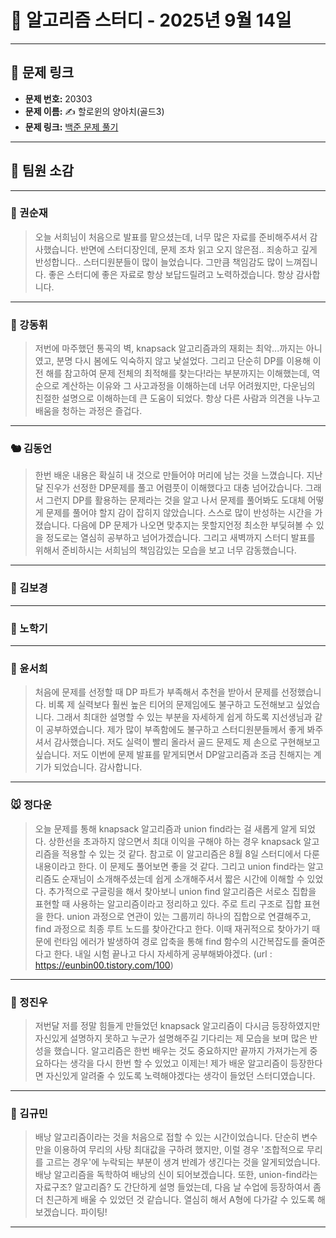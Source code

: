 # 📘 알고리즘 스터디 - 2025년 9월 14일

---

## 🔗 문제 링크

- **문제 번호:** 20303
- **문제 이름:** ✍️ 할로윈의 양아치(골드3)
- **문제 링크:** [백준 문제 풀기](https://www.acmicpc.net/problem/20303)

---

## 💬 팀원 소감

---

### 🐥 권순재

> 오늘 서희님이 처음으로 발표를 맡으셨는데, 너무 많은 자료를 준비해주셔서 감사했습니다. 반면에 스터디장인데, 문제 조차 읽고 오지 않은점.. 죄송하고 깊게 반성합니다.. 스터디원분들이 많이 늘었습니다.
그만큼 책임감도 많이 느껴집니다. 좋은 스터디에 좋은 자료로 항상 보답드릴려고 노력하겠습니다. 항상 감사합니다.

---

### 🐰 강동휘

> 저번에 마주했던 통곡의 벽, knapsack 알고리즘과의 재회는 최악...까지는 아니였고, 분명 다시 봄에도 익숙하지 않고 낯설었다. 그리고 단순히 DP를 이용해 이전 해를 참고하여 문제 전체의 최적해를 찾는다!라는 부분까지는 이해했는데, 역순으로 계산하는 이유와 그 사고과정을 이해하는데 너무 어려웠지만, 다운님의 친절한 설명으로 이해하는데 큰 도움이 되었다. 항상 다른 사람과 의견을 나누고 배움을 청하는 과정은 즐겁다.

---

### 🐿️ 김동언

> 한번 배운 내용은 확실히 내 것으로 만들어야 머리에 남는 것을 느꼈습니다. 지난달 진우가 선정한 DP문제를 풀고 어렴풋이 이해했다고 대충 넘어갔습니다. 그래서 그런지 DP를 활용하는 문제라는 것을 알고 나서 문제를 풀어봐도 도대체 어떻게 문제를 풀어야 할지 감이 잡히지 않았습니다. 스스로 많이 반성하는 시간을 가졌습니다. 다음에 DP 문제가 나오면 맞추지는 못할지언정 최소한 부딪혀볼 수 있을 정도로는 열심히 공부하고 넘어가겠습니다. 그리고 새벽까지 스터디 발표를 위해서 준비하시는 서희님의 책임감있는 모습을 보고 너무 감동했습니다.

---

### 🐺 김보경

> 

---

### 🐼 노학기

>

---

### 🦊 윤서희

> 처음에 문제를 선정할 때 DP 파트가 부족해서 추천을 받아서 문제를 선정했습니다. 비록 제 실력보다 훨씬 높은 티어의 문제임에도 불구하고 도전해보고 싶었습니다. 그래서 최대한 설명할 수 있는 부분을 자세하게 쉽게 하도록 지선생님과 같이 공부하였습니다. 제가 많이 부족함에도 불구하고 스터디원분들께서 좋게 봐주셔서 감사했습니다. 저도 실력이 빨리 올라서 골드 문제도 제 손으로 구현해보고 싶습니다. 저도 이번에 문제 발표를 맡게되면서 DP알고리즘과 조금 친해지는 계기가 되었습니다. 감사합니다.

---

### 🐭 정다운

> 오늘 문제를 통해 knapsack 알고리즘과 union find라는 걸 새롭게 알게 되었다. 상한선을 초과하지 않으면서 최대 이익을 구해야 하는 경우 knapsack 알고리즘을 적용할 수 있는 것 같다. 참고로 이 알고리즘은 8월 8일 스터디에서 다룬 내용이라고 한다. 이 문제도 풀어보면 좋을 것 같다. 그리고 union find라는 알고리즘도 순재님이 소개해주셨는데 쉽게 소개해주셔서 짧은 시간에 이해할 수 있었다. 추가적으로 구글링을 해서 찾아보니 union find 알고리즘은 서로소 집합을 표현할 때 사용하는 알고리즘이라고 정리하고 있다. 주로 트리 구조로 집합 표현을 한다. union 과정으로 연관이 있는 그룹끼리 하나의 집합으로 연결해주고, find 과정으로 최종 루트 노드를 찾아간다고 한다. 이때 재귀적으로 찾아가기 때문에 런타임 에러가 발생하여 경로 압축을 통해 find 함수의 시간복잡도를 줄여준다고 한다. 내일 시험 끝나고 다시 자세하게 공부해봐야겠다.
(url : https://eunbin00.tistory.com/100)

---

### 🐳 정진우

> 저번달 저를 정말 힘들게 만들었던 knapsack 알고리즘이 다시금 등장하였지만 자신있게 설명하지 못하고 누군가 설명해주길 기다리는 제 모습을 보며 많은 반성을 했습니다. 알고리즘은 한번 배우는 것도 중요하지만 끝까지 가져가는게 중요하다는 생각을 다시 한번 할 수 있었고 이제는! 제가 배운 알고리즘이 등장한다면 자신있게 알려줄 수 있도록 노력해야겠다는 생각이 들었던 스터디였습니다.

---

### 🐘 김규민

> 배낭 알고리즘이라는 것을 처음으로 접할 수 있는 시간이었습니다. 단순히 변수만을 이용하여 무리의 사탕 최대값을 구하려 했지만, 이럴 경우 '조합적으로 무리를 고르는 경우'에 누락되는 부분이 생겨 반례가 생긴다는 것을 알게되었습니다. 배낭 알고리즘을 독학하여 배낭의 신이 되어보겠습니다. 또한, union-find라는 자료구조? 알고리즘? 도 간단하게 설명 들었는데, 다음 날 수업에 등장하여서 좀 더 친근하게 배울 수 있었던 것 같습니다. 열심히 해서 A형에 다가갈 수 있도록 해보겠습니다. 파이팅!

---

